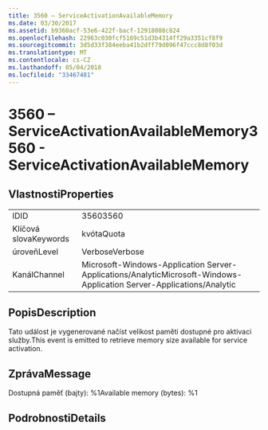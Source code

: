 ```yaml
---
title: 3560 – ServiceActivationAvailableMemory
ms.date: 03/30/2017
ms.assetid: b9360acf-53e6-422f-bacf-12918088c824
ms.openlocfilehash: 22963c030fcf5169c51d3b4314ff29a3351cf8f9
ms.sourcegitcommit: 3d5d33f384eeba41b2dff79d096f47ccc8d8f03d
ms.translationtype: MT
ms.contentlocale: cs-CZ
ms.lasthandoff: 05/04/2018
ms.locfileid: "33467481"
---
```

# <a name="3560---serviceactivationavailablememory"></a><span data-ttu-id="9a68b-102">3560 – ServiceActivationAvailableMemory</span><span class="sxs-lookup"><span data-stu-id="9a68b-102">3560 - ServiceActivationAvailableMemory</span></span>
## <a name="properties"></a><span data-ttu-id="9a68b-103">Vlastnosti</span><span class="sxs-lookup"><span data-stu-id="9a68b-103">Properties</span></span>  
  
|||  
|-|-|  
|<span data-ttu-id="9a68b-104">ID</span><span class="sxs-lookup"><span data-stu-id="9a68b-104">ID</span></span>|<span data-ttu-id="9a68b-105">3560</span><span class="sxs-lookup"><span data-stu-id="9a68b-105">3560</span></span>|  
|<span data-ttu-id="9a68b-106">Klíčová slova</span><span class="sxs-lookup"><span data-stu-id="9a68b-106">Keywords</span></span>|<span data-ttu-id="9a68b-107">kvóta</span><span class="sxs-lookup"><span data-stu-id="9a68b-107">Quota</span></span>|  
|<span data-ttu-id="9a68b-108">úroveň</span><span class="sxs-lookup"><span data-stu-id="9a68b-108">Level</span></span>|<span data-ttu-id="9a68b-109">Verbose</span><span class="sxs-lookup"><span data-stu-id="9a68b-109">Verbose</span></span>|  
|<span data-ttu-id="9a68b-110">Kanál</span><span class="sxs-lookup"><span data-stu-id="9a68b-110">Channel</span></span>|<span data-ttu-id="9a68b-111">Microsoft-Windows-Application Server-Applications/Analytic</span><span class="sxs-lookup"><span data-stu-id="9a68b-111">Microsoft-Windows-Application Server-Applications/Analytic</span></span>|  
  
## <a name="description"></a><span data-ttu-id="9a68b-112">Popis</span><span class="sxs-lookup"><span data-stu-id="9a68b-112">Description</span></span>  
 <span data-ttu-id="9a68b-113">Tato událost je vygenerované načíst velikost paměti dostupné pro aktivaci služby.</span><span class="sxs-lookup"><span data-stu-id="9a68b-113">This event is emitted to retrieve memory size available for service activation.</span></span>  
  
## <a name="message"></a><span data-ttu-id="9a68b-114">Zpráva</span><span class="sxs-lookup"><span data-stu-id="9a68b-114">Message</span></span>  
 <span data-ttu-id="9a68b-115">Dostupná paměť (bajty): %1</span><span class="sxs-lookup"><span data-stu-id="9a68b-115">Available memory (bytes): %1</span></span>  
  
## <a name="details"></a><span data-ttu-id="9a68b-116">Podrobnosti</span><span class="sxs-lookup"><span data-stu-id="9a68b-116">Details</span></span>

